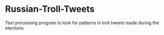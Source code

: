 # Russian-Troll-Tweets
Text processing program to look for patterns in troll tweets made during the elections
